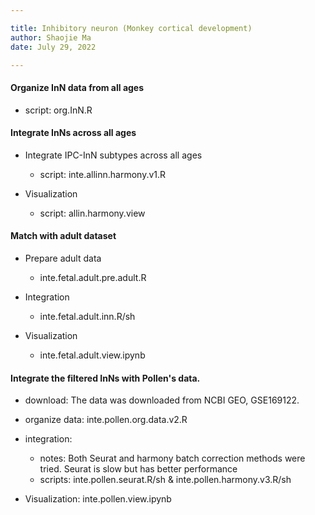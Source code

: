 ```yaml
---

title: Inhibitory neuron (Monkey cortical development)
author: Shaojie Ma
date: July 29, 2022

---
```



#### Organize InN data from all ages
- script: org.InN.R 


#### Integrate InNs across all ages
- Integrate IPC-InN subtypes across all ages 
    - script: inte.allinn.harmony.v1.R 

- Visualization
    - script: allin.harmony.view


#### Match with adult dataset
- Prepare adult data
    - inte.fetal.adult.pre.adult.R

- Integration 
    - inte.fetal.adult.inn.R/sh 

- Visualization 
    - inte.fetal.adult.view.ipynb


#### Integrate the filtered InNs with Pollen's data. 
- download: The data was downloaded from NCBI GEO, GSE169122. 

- organize data: inte.pollen.org.data.v2.R 

- integration: 
    - notes: Both Seurat and harmony batch correction methods were tried. Seurat is slow but has better performance
    - scripts: inte.pollen.seurat.R/sh & inte.pollen.harmony.v3.R/sh 

- Visualization: inte.pollen.view.ipynb














